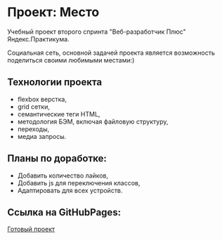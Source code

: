 # Проект: Место

Учебный проект второго спринта "Веб-разработчик Плюс" Яндекс.Практикума.

Социальная сеть, основной задачей проекта является возможность поделиться своими любимыми местами:)

## Технологии проекта
- flexbox верстка,
- grid сетки,
- семантические теги HTML,
- методология БЭМ, включая файловую структуру,
- переходы,
- медиа запросы. 
## Планы по доработке:
- Добавить количество лайков,
- Добавить js для переключения классов,
- Адаптировать для всех устройств.

## Ссылка на GitHubPages: 
[Готовый проект](https://n1ckwhite.github.io/mesto-project/)
